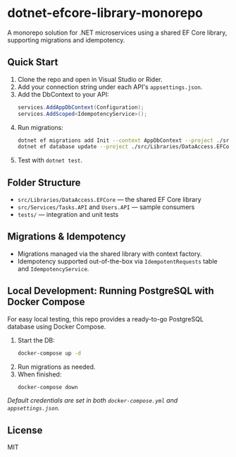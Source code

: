 # dotnet-efcore-library-monorepo

A monorepo solution for .NET microservices using a shared EF Core library, supporting migrations and idempotency.

## Quick Start

1. Clone the repo and open in Visual Studio or Rider.
2. Add your connection string under each API's `appsettings.json`.
3. Add the DbContext to your API:
    ```csharp
    services.AddAppDbContext(Configuration);
    services.AddScoped<IdempotencyService>();
    ```
4. Run migrations:
    ```bash
    dotnet ef migrations add Init --context AppDbContext --project ./src/Libraries/DataAccess.EFCore --startup-project ./src/Services/Tasks.API
    dotnet ef database update --project ./src/Libraries/DataAccess.EFCore --startup-project ./src/Services/Tasks.API
    ```
5. Test with `dotnet test`.

## Folder Structure

- `src/Libraries/DataAccess.EFCore` — the shared EF Core library
- `src/Services/Tasks.API` and `Users.API` — sample consumers
- `tests/` — integration and unit tests

## Migrations & Idempotency

- Migrations managed via the shared library with context factory.
- Idempotency supported out-of-the-box via `IdempotentRequests` table and `IdempotencyService`.

## Local Development: Running PostgreSQL with Docker Compose

For easy local testing, this repo provides a ready-to-go PostgreSQL database using Docker Compose.

1. Start the DB:
    ```bash
    docker-compose up -d
    ```
2. Run migrations as needed.
3. When finished:
    ```bash
    docker-compose down
    ```

_Default credentials are set in both `docker-compose.yml` and `appsettings.json`._

## License

MIT
